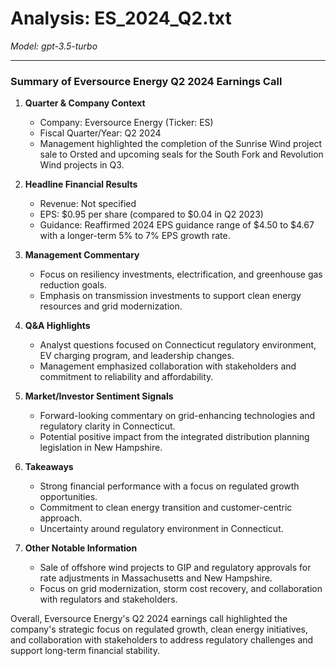 # Analysis: ES_2024_Q2.txt

*Model: gpt-3.5-turbo*

---

### Summary of Eversource Energy Q2 2024 Earnings Call

1. **Quarter & Company Context**
   - Company: Eversource Energy (Ticker: ES)
   - Fiscal Quarter/Year: Q2 2024
   - Management highlighted the completion of the Sunrise Wind project sale to Orsted and upcoming seals for the South Fork and Revolution Wind projects in Q3.

2. **Headline Financial Results**
   - Revenue: Not specified
   - EPS: $0.95 per share (compared to $0.04 in Q2 2023)
   - Guidance: Reaffirmed 2024 EPS guidance range of $4.50 to $4.67 with a longer-term 5% to 7% EPS growth rate.

3. **Management Commentary**
   - Focus on resiliency investments, electrification, and greenhouse gas reduction goals.
   - Emphasis on transmission investments to support clean energy resources and grid modernization.

4. **Q&A Highlights**
   - Analyst questions focused on Connecticut regulatory environment, EV charging program, and leadership changes.
   - Management emphasized collaboration with stakeholders and commitment to reliability and affordability.

5. **Market/Investor Sentiment Signals**
   - Forward-looking commentary on grid-enhancing technologies and regulatory clarity in Connecticut.
   - Potential positive impact from the integrated distribution planning legislation in New Hampshire.

6. **Takeaways**
   - Strong financial performance with a focus on regulated growth opportunities.
   - Commitment to clean energy transition and customer-centric approach.
   - Uncertainty around regulatory environment in Connecticut.

7. **Other Notable Information**
   - Sale of offshore wind projects to GIP and regulatory approvals for rate adjustments in Massachusetts and New Hampshire.
   - Focus on grid modernization, storm cost recovery, and collaboration with regulators and stakeholders.

Overall, Eversource Energy's Q2 2024 earnings call highlighted the company's strategic focus on regulated growth, clean energy initiatives, and collaboration with stakeholders to address regulatory challenges and support long-term financial stability.